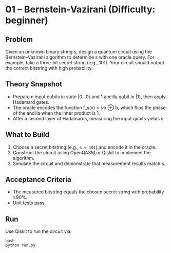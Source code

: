 # 01 – Bernstein‑Vazirani (Difficulty: beginner)

## Problem
Given an unknown binary string s, design a quantum circuit using the Bernstein–Vazirani algorithm to determine s with one oracle query. For example, take a three‑bit secret string (e.g., 101). Your circuit should output the correct bitstring with high probability.

## Theory Snapshot
- Prepare n input qubits in state |0...0⟩ and 1 ancilla qubit in |1⟩, then apply Hadamard gates.
- The oracle encodes the function f_s(x) = s·x ⊕ b, which flips the phase of the ancilla when the inner product is 1.
- After a second layer of Hadamards, measuring the input qubits yields s.

## What to Build
1. Choose a secret bitstring (e.g., `s = 101`) and encode it in the oracle.
2. Construct the circuit using OpenQASM or Qiskit to implement the algorithm.
3. Simulate the circuit and demonstrate that measurement results match s.

## Acceptance Criteria
- The measured bitstring equals the chosen secret string with probability ≥90%.
- Unit tests pass.

## Run
Use Qiskit to run the circuit via:
```
bash
python run.py
```
